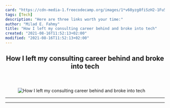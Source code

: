 ```yaml
---
card: "https://cdn-media-1.freecodecamp.org/images/1*v60yzg8fiSzH2-1Fu5nEbg.jpeg"
tags: [Tech]
description: "Here are three links worth your time:"
author: "Milad E. Fahmy"
title: "How I left my consulting career behind and broke into tech"
created: "2021-08-16T11:52:13+02:00"
modified: "2021-08-16T11:52:13+02:00"
---
```

<div class="site-wrapper">
<main id="site-main" class="site-main outer">
<div class="inner">
<article class="post-full post tag-tech tag-technology tag-javascript tag-startup tag-design ">
<header class="post-full-header">
<h1 class="post-full-title">How I left my consulting career behind and broke into tech</h1>
</header>
<figure class="post-full-image">
<picture>
<source media="(max-width: 700px)" sizes="1px" srcset="data:image/gif;base64,R0lGODlhAQABAIAAAAAAAP///yH5BAEAAAAALAAAAAABAAEAAAIBRAA7 1w">
<source media="(min-width: 701px)" sizes="(max-width: 800px) 400px,
(max-width: 1170px) 700px,
1400px" srcset="https://cdn-media-1.freecodecamp.org/images/1*v60yzg8fiSzH2-1Fu5nEbg.jpeg 300w,
https://cdn-media-1.freecodecamp.org/images/1*v60yzg8fiSzH2-1Fu5nEbg.jpeg 600w,
https://cdn-media-1.freecodecamp.org/images/1*v60yzg8fiSzH2-1Fu5nEbg.jpeg 1000w,
https://cdn-media-1.freecodecamp.org/images/1*v60yzg8fiSzH2-1Fu5nEbg.jpeg 2000w">
<img onerror="this.style.display='none'" src="https://cdn-media-1.freecodecamp.org/images/1*v60yzg8fiSzH2-1Fu5nEbg.jpeg" alt="How I left my consulting career behind and broke into tech">
</picture>
</figure>
<section class="post-full-content">
<div class="post-content">
</div>
<hr>
<hr>
</section>
</article>
</div>
</main>
</div>
<!-- Google Tag Manager (noscript) -->
<!-- End Google Tag Manager (noscript) -->
